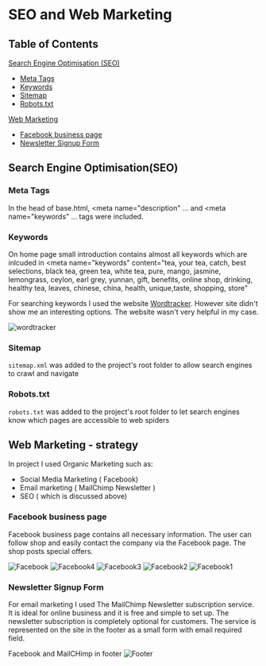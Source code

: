 # SEO and Web Marketing

## Table of Contents

[Search Engine Optimisation (SEO)](#search-engine-optimisation-seo)
- [Meta Tags](#meta-tags)
- [Keywords](#keywords)
- [Sitemap](#sitemap)
- [Robots.txt](#robotstxt)

[Web Marketing](#web-marketing)
- [Facebook business page](#facebook-business-page)
- [Newsletter Signup Form](#newsletter-signup-form)


## Search Engine Optimisation(SEO)

### Meta Tags

In the head of base.html, <meta name="description" ... and <meta name="keywords" ... tags were included.

### Keywords

On home page small introduction contains almost all keywords which are inlcuded in 
<meta name="keywords" content="tea, your tea, catch, best selections, black tea, green tea, white tea, pure, mango, jasmine, lemongrass, ceylon, earl grey, yunnan, gift, benefits, online shop, drinking, healthy tea, leaves, chinese, china, health, unique,taste, shopping, store"

For searching keywords I used the website [Wordtracker](https://www.wordtracker.com/). However site didn't show me an interesting options. The website wasn't very helpful in my case.

![wordtracker](https://res.cloudinary.com/dguqjbr12/image/upload/v1721236370/catch%20your%20tea/wordtracker_vo5rwi.png)

### Sitemap

`sitemap.xml` was added to the project's root folder to allow search engines to crawl and navigate

### Robots.txt

`robots.txt` was added to the project's root folder to let search engines know which pages are accessible to web spiders

## Web Marketing - strategy

In project I used Organic Marketing such as:
- Social Media Marketing ( Facebook) 
- Email marketing ( MailChimp Newsletter )
- SEO ( which is discussed above)

### Facebook business page

Facebook business page contains all necessary information. The user can follow shop and easily contact the company via the Facebook page. The shop posts special offers.

![Facebook](https://res.cloudinary.com/dguqjbr12/image/upload/v1721167254/catch%20your%20tea/fb_autvln.png)
![Facebook4](https://res.cloudinary.com/dguqjbr12/image/upload/v1721167260/catch%20your%20tea/fb4_rhfbdw.png)
![Facebook3](https://res.cloudinary.com/dguqjbr12/image/upload/v1721167260/catch%20your%20tea/fb3_j7js3w.png)
![Facebook2](https://res.cloudinary.com/dguqjbr12/image/upload/v1721167254/catch%20your%20tea/fb2_wanneo.png)
![Facebook1](https://res.cloudinary.com/dguqjbr12/image/upload/v1721167254/catch%20your%20tea/fb1_sxb8wv.png)

### Newsletter Signup Form

For email marketing I used The MailChimp Newsletter subscription service. It is ideal for online business and it is free and simple to set up. The newsletter subscription is completely optional for customers. The service is represented on the site in the footer as a small form with email required field.


Facebook and MailCHimp in footer
![Footer](https://res.cloudinary.com/dguqjbr12/image/upload/v1721167260/catch%20your%20tea/footer_wg2lco.png)
